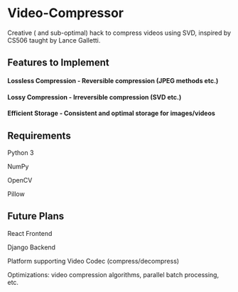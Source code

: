 # Video-Compressor

Creative ( and sub-optimal) hack to compress videos using SVD, inspired by CS506 taught by Lance Galletti.

## Features to Implement

#### Lossless Compression - Reversible compression (JPEG methods etc.)
#### Lossy Compression - Irreversible compression (SVD etc.)
#### Efficient Storage - Consistent and optimal storage for images/videos

## Requirements

Python 3

NumPy

OpenCV

Pillow

## Future Plans

React Frontend

Django Backend

Platform supporting Video Codec (compress/decompress) 

Optimizations: video compression algorithms, parallel batch processing, etc.  
